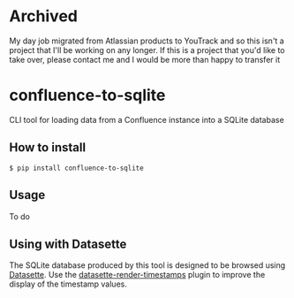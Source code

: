 # Archived

My day job migrated from Atlassian products to YouTrack and so this isn't a project that I'll be working on any longer. If this is a project that you'd like to take over, please contact me and I would be more than happy to transfer it

# confluence-to-sqlite

CLI tool for loading data from a Confluence instance into a SQLite database

## How to install

    $ pip install confluence-to-sqlite

## Usage

To do

## Using with Datasette

The SQLite database produced by this tool is designed to be browsed using [Datasette](https://datasette.readthedocs.io/). Use the [datasette-render-timestamps](https://github.com/simonw/datasette-render-timestamps) plugin to improve the display of the timestamp values.

